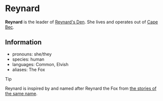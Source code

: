 # Reynard

**Reynard** is the leader of [Reynard's Den](../../../organizations/reynards-den.md). She lives and operates out of [Cape Bec](../cape-bec/cape-bec.md).

## Information

- pronouns: she/they
- species: human
- languages: Common, Elvish
- aliases: The Fox

> [!TIP]
> Reynard is inspired by and named after Reynard the Fox from [the stories of the same name](https://en.wikipedia.org/wiki/Reynard_the_Fox).
